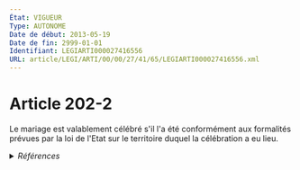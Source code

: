 ```yaml
---
État: VIGUEUR
Type: AUTONOME
Date de début: 2013-05-19
Date de fin: 2999-01-01
Identifiant: LEGIARTI000027416556
URL: article/LEGI/ARTI/00/00/27/41/65/LEGIARTI000027416556.xml
---
```


<h1>Article 202-2</h1>

Le mariage est valablement célébré s'il l'a été conformément aux formalités
prévues par la loi de l'Etat sur le territoire duquel la célébration a eu lieu.


<details>
  <summary><em>Références</em></summary>

  <h2>Articles faisant référence à l'article</h2>
  
  <ul>
    <li>
      <a href="https://legal.tricoteuses.fr//redirection/LEGIARTI000027416464?vers=git&vers=legifrance">LOI n° 2013-404 du 17 mai 2013 ouvrant le mariage aux couples de personnes de même sexe - article 1 ENTIEREMENT_MODIF</a> CREE source
    </li>
  </ul>
  
  <h2>Références faites par l'article</h2>
  
  <ul>
    <li>
      2013-05-17 CREE cible <a href="https://legal.tricoteuses.fr//redirection/LEGIARTI000027416464?vers=git&vers=legifrance">LOI n° 2013-404 du 17 mai 2013 ouvrant le mariage aux couples de personnes de même sexe - article 1 ENTIEREMENT_MODIF</a>
    </li>
  </ul>
</details>
